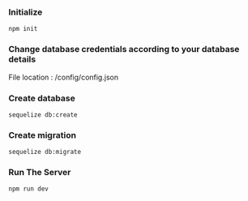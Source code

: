 ### Initialize

```
npm init
```

### Change database credentials according to your database details

File location : /config/config.json

### Create database

```
sequelize db:create
```

### Create migration

```
sequelize db:migrate
```

### Run The Server

```
npm run dev
```

